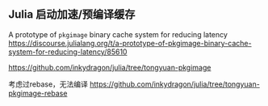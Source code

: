 ## Julia 启动加速/预编译缓存

A prototype of `pkgimage` binary cache system for reducing latency
https://discourse.julialang.org/t/a-prototype-of-pkgimage-binary-cache-system-for-reducing-latency/85610


https://github.com/inkydragon/julia/tree/tongyuan-pkgimage

考虑过rebase，无法编译
https://github.com/inkydragon/julia/tree/tongyuan-pkgimage-rebase
